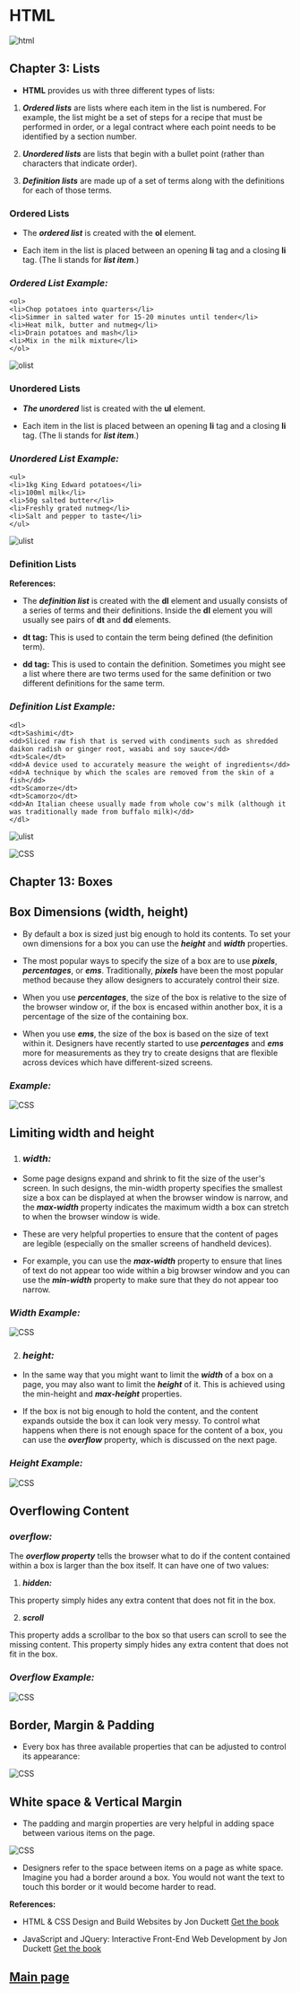 # HTML

![html](Images201/html5.png)

## Chapter 3: Lists

- **HTML** provides us with three different types of lists:

1. ***Ordered lists*** are lists where each item in the list is
numbered. For example, the list might be a set of steps for
a recipe that must be performed in order, or a legal contract
where each point needs to be identified by a section
number.

2. ***Unordered lists*** are lists that begin with a bullet point
(rather than characters that indicate order).

3. ***Definition lists*** are made up of a set of terms along with the
definitions for each of those terms.

### Ordered Lists

- The ***ordered list*** is created with
the **ol** element.

- Each item in the list is placed
between an opening **li** tag
and a closing **li** tag. (The li
stands for ***list item***.)

### ***Ordered List Example:***

    <ol>
    <li>Chop potatoes into quarters</li>
    <li>Simmer in salted water for 15-20 minutes until tender</li>
    <li>Heat milk, butter and nutmeg</li>
    <li>Drain potatoes and mash</li>
    <li>Mix in the milk mixture</li>
    </ol>

![olist](Images201/olist.png)

### Unordered Lists

- ***The unordered*** list is created
with the **ul** element.

- Each item in the list is placed
between an opening **li** tag
and a closing **li** tag. (The li
stands for ***list item***.)

### ***Unordered List Example:***

    <ul>
    <li>1kg King Edward potatoes</li>
    <li>100ml milk</li>
    <li>50g salted butter</li>
    <li>Freshly grated nutmeg</li>
    <li>Salt and pepper to taste</li>
    </ul>

![ulist](Images201/ulist.png)

### Definition Lists

**References:**

- The ***definition list*** is created with
the **dl** element and usually
consists of a series of terms and
their definitions.
Inside the **dl** element you will
usually see pairs of **dt** and
**dd** elements.

- **dt tag:** This is used to contain the term
being defined (the definition
term).

- **dd tag:** This is used to contain the
definition.
Sometimes you might see a list
where there are two terms used
for the same definition or two
different definitions for the same
term.

### ***Definition List Example:***

    <dl>
    <dt>Sashimi</dt>
    <dd>Sliced raw fish that is served with condiments such as shredded daikon radish or ginger root, wasabi and soy sauce</dd>
    <dt>Scale</dt>
    <dd>A device used to accurately measure the weight of ingredients</dd>
    <dd>A technique by which the scales are removed from the skin of a fish</dd>
    <dt>Scamorze</dt>
    <dt>Scamorzo</dt>
    <dd>An Italian cheese usually made from whole cow's milk (although it was traditionally made from buffalo milk)</dd>
    </dl>

![ulist](Images201/dlist.png)

![CSS](Images201/css.png)

## Chapter 13: Boxes

## Box Dimensions (width, height)

- By default a box is sized just big
enough to hold its contents. To
set your own dimensions for a
box you can use the ***height*** and
***width*** properties.

- The most popular ways to
specify the size of a box are
to use ***pixels***, ***percentages***, or
***ems***. Traditionally, ***pixels*** have
been the most popular method
because they allow designers to
accurately control their size.

- When you use ***percentages***,
the size of the box is relative to
the size of the browser window
or, if the box is encased within
another box, it is a percentage of
the size of the containing box.

- When you use ***ems***, the size
of the box is based on the size
of text within it. Designers
have recently started to use
***percentages*** and ***ems*** more for
measurements as they try to
create designs that are flexible
across devices which have
different-sized screens.

### ***Example:***

![CSS](Images201/whEXP.png)

## Limiting width and height

1. ### ***width:***

- Some page designs expand and
shrink to fit the size of the user's
screen. In such designs, the
min-width property specifies
the smallest size a box can be
displayed at when the browser
window is narrow, and the
***max-width*** property indicates
the maximum width a box can
stretch to when the browser
window is wide.

- These are very helpful properties
to ensure that the content of
pages are legible (especially on
the smaller screens of handheld
devices).

- For example, you can
use the ***max-width*** property to
ensure that lines of text do not
appear too wide within a big
browser window and you can
use the ***min-width*** property
to make sure that they do not
appear too narrow.

### ***Width Example:***

![CSS](Images201/lwEXP.png)

2. ### ***height:***

- In the same way that you might
want to limit the ***width*** of a box
on a page, you may also want
to limit the ***height*** of it. This is
achieved using the min-height
and ***max-height*** properties.

- If the box is not big enough to
hold the content, and the content
expands outside the box it can
look very messy. To control
what happens when there is not
enough space for the content of
a box, you can use the ***overflow***
property, which is discussed on
the next page.

### ***Height Example:***

![CSS](Images201/lhEXP.png)

## Overflowing Content

### ***overflow:***

The ***overflow property*** tells the
browser what to do if the content
contained within a box is larger
than the box itself. It can have
one of two values:

1. ***hidden:***

This property simply hides any
extra content that does not fit in
the box.

2. ***scroll***

This property adds a scrollbar to
the box so that users can scroll
to see the missing content.
This property simply hides any
extra content that does not fit in
the box.

### ***Overflow Example:***

![CSS](Images201/overflowEXP.png)

## Border, Margin & Padding

- Every box has three available properties that
can be adjusted to control its appearance:

![CSS](Images201/bmp.png)

## White space & Vertical Margin

- The padding and margin properties are very helpful in adding space between various items on the page.

![CSS](Images201/mp.png)

- Designers refer to the space
between items on a page as
white space. Imagine you had
a border around a box. You
would not want the text to touch
this border or it would become
harder to read.



**References:**

- HTML & CSS Design and Build Websites
by Jon Duckett [Get the book](https://www.amazon.com/HTML-CSS-Design-Build-Websites/dp/1118008189)

- JavaScript and JQuery: Interactive Front-End Web Development
by Jon Duckett [Get the book](https://www.amazon.com/JavaScript-JQuery-Interactive-Front-End-Development/dp/1118531647)

## [Main page](https://amjadmesmar.github.io/reading-notes/)
